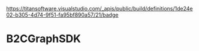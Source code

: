 https://titansoftware.visualstudio.com/_apis/public/build/definitions/1de24e02-b305-4d74-9f51-fa95bf890a57/21/badge
# B2CGraphSDK
